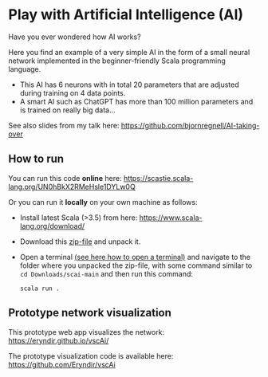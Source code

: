 # Play with Artificial Intelligence (AI)

Have you ever wondered how AI works? 

Here you find an example of a very simple AI in the form of a small neural network implemented in the beginner-friendly Scala programming language. 

* This AI has 6 neurons with in total 20 parameters that are adjusted during training on 4 data points. 
* A smart AI such as ChatGPT has more than 100 million parameters and is trained on really big data...

See also slides from my talk here: https://github.com/bjornregnell/AI-taking-over 

## How to run

You can run this code **online** here: https://scastie.scala-lang.org/UN0hBkX2RMeHsle1DYLw0Q

Or you can run it **locally** on your own machine as follows:

* Install latest Scala (>3.5) from here: https://www.scala-lang.org/download/

* Download this [zip-file](https://github.com/bjornregnell/scai/archive/refs/heads/main.zip) and unpack it. 

* Open a terminal [(see here how to open a terminal)](https://www.youtube.com/results?search_query=how+to+open+terminal) and navigate to the folder where you unpacked the zip-file, with some command similar to `cd Downloads/scai-main` and then run this command:

  ```
  scala run .
  ```

## Prototype network visualization

This prototype web app visualizes the network: https://eryndir.github.io/vscAi/ 

The prototype visualization code is available here: https://github.com/Eryndir/vscAi

